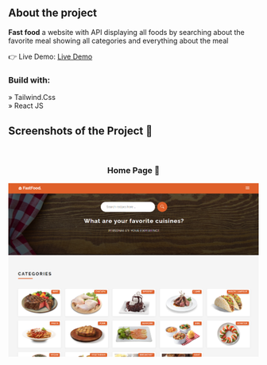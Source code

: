 <h2>About the project</h2>

  <p><b>Fast food</b> a website with API displaying all foods by searching about the favorite meal showing all categories and everything about the meal</p>

👉 Live Demo: <a href='https://fast-foods-api.netlify.app/'>Live Demo</a>

<h3>Build with:</h3>

» Tailwind.Css <br>
» React JS

<h2>Screenshots of the Project 📸</h2>
<br>
<h3 align='center'>Home Page 🏡</h3>

<div align='center'>
<img src='/src/assets/images/Fastfood.png'/>

</div>
